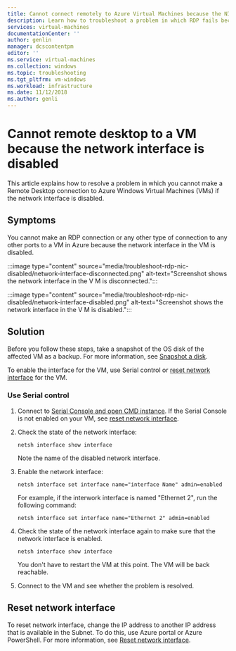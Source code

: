 ```yaml
---
title: Cannot connect remotely to Azure Virtual Machines because the NIC is disabled | Microsoft Docs
description: Learn how to troubleshoot a problem in which RDP fails because the NIC is disabled in Azure VM| Microsoft Docs
services: virtual-machines
documentationCenter: ''
author: genlin
manager: dcscontentpm
editor: ''
ms.service: virtual-machines
ms.collection: windows
ms.topic: troubleshooting
ms.tgt_pltfrm: vm-windows
ms.workload: infrastructure
ms.date: 11/12/2018
ms.author: genli
---
```


#  Cannot remote desktop to a VM because the network interface is disabled

This article explains how to resolve a problem in which you cannot make a Remote Desktop connection to Azure Windows Virtual Machines (VMs) if the network interface is disabled.


## Symptoms

You cannot make an RDP connection or any other type of connection to any other ports to a VM in Azure because the network interface in the VM is disabled.

:::image type="content" source="media/troubleshoot-rdp-nic-disabled/network-interface-disconnected.png" alt-text="Screenshot shows the network interface in the V M is disconnected.":::

:::image type="content" source="media/troubleshoot-rdp-nic-disabled/network-interface-disabled.png" alt-text="Screenshot shows the network interface in the V M is disabled.":::


## Solution

Before you follow these steps, take a snapshot of the OS disk of the affected VM as a backup. For more information, see [Snapshot a disk](/azure/virtual-machines/windows/snapshot-copy-managed-disk).

To enable the interface for the VM, use Serial control or [reset network interface](#reset-network-interface) for the VM.

### Use Serial control

1. Connect to [Serial Console and open CMD instance](./serial-console-windows.md#use-cmd-or-powershell-in-serial-console). If the Serial Console is not enabled on your VM, see [reset network interface](#reset-network-interface).
2. Check the state of the network interface:

    ```console
    netsh interface show interface
    ```

    Note the name of the disabled network interface.

3. Enable the network interface:

    ```console
    netsh interface set interface name="interface Name" admin=enabled
    ```

    For example, if the interwork interface is named "Ethernet 2", run the following command:

    ```console
    netsh interface set interface name="Ethernet 2" admin=enabled
    ```

4.  Check the state of the network interface again to make sure that the network interface is enabled.

    ```console
    netsh interface show interface
    ```

    You don't have to restart the VM at this point. The VM will be back reachable.

5.  Connect to the VM and see whether the problem is resolved.

## Reset network interface

To reset network interface, change the IP address to another IP address that is available in the Subnet. To do this, use Azure portal or Azure PowerShell. For more information, see [Reset network interface](reset-network-interface.md).
